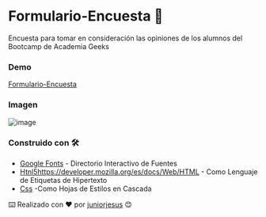 # Formulario-Encuesta 💚
Encuesta para tomar en consideración las opiniones de los alumnos del Bootcamp de Academia Geeks

### Demo

[Formulario-Encuesta](https://juniorjesus.github.io/Pagina-tributos/)

### Imagen 

![image](https://user-images.githubusercontent.com/43246228/142480812-bdf35f38-fd5d-4ee0-876e-6c247862c80b.png)



### Construido con 🛠️

* [Google Fonts](https://fonts.google.com/) - Directorio Interactivo de Fuentes
* [Htnl5]()https://developer.mozilla.org/es/docs/Web/HTML - Como Lenguaje de Etiquetas de Hipertexto
* [Css](https://developer.mozilla.org/es/docs/Web/CSS) -Como Hojas de Estilos en Cascada


⌨️ Realizado con ❤️ por [juniorjesus](https://github.com/juniorjesus) 😊

